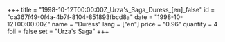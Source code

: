 +++
title = "1998-10-12T00:00:00Z_Urza's_Saga_Duress_[en]_false"
id = "ca367f49-0f4a-4b7f-8104-851893fbcd8a"
date = "1998-10-12T00:00:00Z"
name = "Duress"
lang = ["en"]
price = "0.96"
quantity = 4
foil = false
set = "Urza's Saga"
+++
